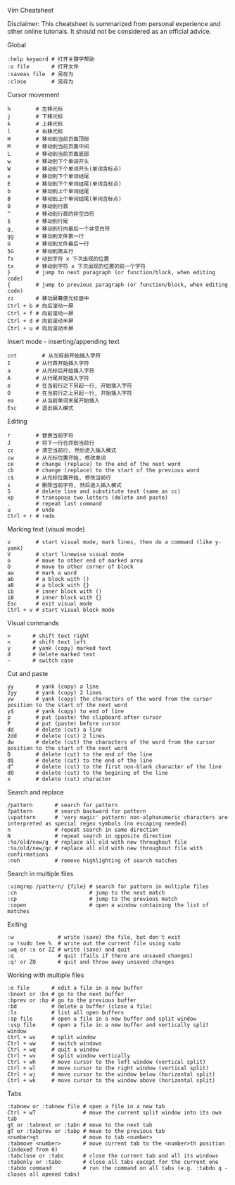 Vim Cheatsheet

Disclaimer: This cheatsheet is summarized from personal experience and other online tutorials. It should not be considered as an official advice.

Global

    :help keyword # 打开关键字帮助
    :o file       # 打开文件
    :saveas file  # 另存为
    :close        # 另存为

Cursor movement

    h        # 左移光标
    j        # 下移光标
    k        # 上移光标
    l        # 右移光标
    H        # 移动到当前页面顶部
    M        # 移动到当前页面中间
    L        # 移动到当前页面底部
    w        # 移动到下个单词开头
    W        # 移动到下个单词开头(单词含标点)
    e        # 移动到下个单词结尾
    E        # 移动到下个单词结尾(单词含标点)
    b        # 移动到上个单词结尾
    B        # 移动到上个单词结尾(单词含标点)
    0        # 移动到行首
    ^        # 移动到行首的非空白符
    $        # 移动到行尾
    g_       # 移动到行内最后一个非空白符
    gg       # 移动到文件第一行
    G        # 移动到文件最后一行
    5G       # 移动到第五行
    fx       # 动到字符 x 下次出现的位置
    tx       # 移动到字符 x 下次出现的位置的前一个字符
    }        # jump to next paragraph (or function/block, when editing code)
    {        # jump to previous paragraph (or function/block, when editing code)
    zz       # 移动屏幕使光标居中
    Ctrl + b # 向后滚动一屏
    Ctrl + f # 向前滚动一屏
    Ctrl + d # 向前滚动半屏
    Ctrl + u # 向后滚动半屏

Insert mode - inserting/appending text

    cnt        # 从光标前开始插入字符
    I        # 从行首开始插入字符
    a        # 从光标后开始插入字符
    A        # 从行尾开始插入字符
    o        # 在当前行之下另起一行, 开始插入字符
    O        # 在当前行之上另起一行, 开始插入字符
    ea       # 从当前单词末尾开始插入
    Esc      # 退出插入模式

Editing

    r        # 替换当前字符
    J        # 将下一行合并到当前行
    cc       # 清空当前行, 然后进入插入模式
    cw       # 从光标位置开始, 修改单词
    ce       # change (replace) to the end of the next word
    cb       # change (replace) to the start of the previous word
    c$       # 从光标位置开始, 修改当前行
    s        # 删除当前字符, 然后进入插入模式
    S        # delete line and substitute text (same as cc)
    xp       # transpose two letters (delete and paste)
    .        # repeat last command
    u        # undo
    Ctrl + r # redo

Marking text (visual mode)

    v        # start visual mode, mark lines, then do a command (like y-yank)
    V        # start linewise visual mode
    o        # move to other end of marked area
    O        # move to other corner of block
    aw       # mark a word
    ab       # a block with ()
    aB       # a block with {}
    ib       # inner block with ()
    iB       # inner block with {}
    Esc      # exit visual mode
    Ctrl + v # start visual block mode

Visual commands

    >       # shift text right
    <       # shift text left
    y       # yank (copy) marked text
    d       # delete marked text
    ~       # switch case

Cut and paste

    yy       # yank (copy) a line
    2yy      # yank (copy) 2 lines
    yw       # yank (copy) the characters of the word from the cursor position to the start of the next word
    y$       # yank (copy) to end of line
    p        # put (paste) the clipboard after cursor
    P        # put (paste) before cursor
    dd       # delete (cut) a line
    2dd      # delete (cut) 2 lines
    dw       # delete (cut) the characters of the word from the cursor position to the start of the next word
    D        # delete (cut) to the end of the line
    d$       # delete (cut) to the end of the line
    d^       # delete (cut) to the first non-blank character of the line
    d0       # delete (cut) to the begining of the line
    x        # delete (cut) character

Search and replace

    /pattern       # search for pattern
    ?pattern       # search backward for pattern
    \vpattern      # 'very magic' pattern: non-alphanumeric characters are interpreted as special regex symbols (no escaping needed)
    n              # repeat search in same direction
    N              # repeat search in opposite direction
    :%s/old/new/g  # replace all old with new throughout file
    :%s/old/new/gc # replace all old with new throughout file with confirmations
    :noh           # remove highlighting of search matches

Search in multiple files

    :vimgrep /pattern/ {file} # search for pattern in multiple files
    :cn                       # jump to the next match
    :cp                       # jump to the previous match
    :copen                    # open a window containing the list of matches

Exiting

    :w              # write (save) the file, but don't exit
    :w !sudo tee %  # write out the current file using sudo
    :wq or :x or ZZ # write (save) and quit
    :q              # quit (fails if there are unsaved changes)
    :q! or ZQ       # quit and throw away unsaved changes

Working with multiple files

    :e file       # edit a file in a new buffer
    :bnext or :bn # go to the next buffer
    :bprev or :bp # go to the previous buffer
    :bd           # delete a buffer (close a file)
    :ls           # list all open buffers
    :sp file      # open a file in a new buffer and split window
    :vsp file     # open a file in a new buffer and vertically split window
    Ctrl + ws     # split window
    Ctrl + ww     # switch windows
    Ctrl + wq     # quit a window
    Ctrl + wv     # split window vertically
    Ctrl + wh     # move cursor to the left window (vertical split)
    Ctrl + wl     # move cursor to the right window (vertical split)
    Ctrl + wj     # move cursor to the window below (horizontal split)
    Ctrl + wk     # move cursor to the window above (horizontal split)

Tabs

    :tabnew or :tabnew file # open a file in a new tab
    Ctrl + wT               # move the current split window into its own tab
    gt or :tabnext or :tabn # move to the next tab
    gT or :tabprev or :tabp # move to the previous tab
    <number>gt              # move to tab <number>
    :tabmove <number>       # move current tab to the <number>th position (indexed from 0)
    :tabclose or :tabc      # close the current tab and all its windows
    :tabonly or :tabo       # close all tabs except for the current one
    :tabdo command          # run the command on all tabs (e.g. :tabdo q - closes all opened tabs)

